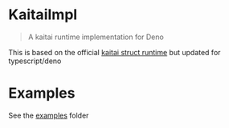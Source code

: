 # KaitaiImpl

> A kaitai runtime implementation for Deno

This is based on the official
[kaitai struct runtime](https://github.com/kaitai-io/kaitai_struct_javascript_runtime)
but updated for typescript/deno

# Examples

See the [examples](./examples) folder
